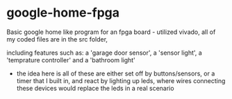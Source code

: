 # google-home-fpga
Basic google home like program for an fpga board - 
utilized vivado, 
all of my coded files are in the src folder, 

including features such as:
a 'garage door sensor', 
a 'sensor light', 
a 'temprature controller' 
and a 'bathroom light' 

- the idea here is all of these are either set off by buttons/sensors, or a timer that I built in, and react by lighting up leds, where wires connecting these devices would replace the leds in a real scenario
